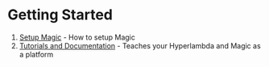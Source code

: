 
# Getting Started

1. [Setup Magic](/tutorials/getting-started) - How to setup Magic
2. [Tutorials and Documentation](/documentation) - Teaches your Hyperlambda and Magic as a platform
